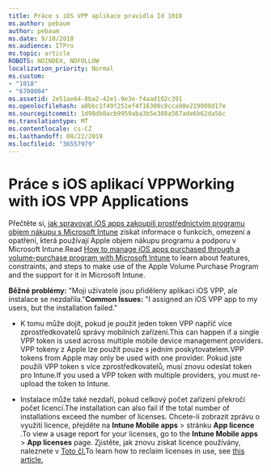 ```yaml
---
title: Práce s iOS VPP aplikace pravidla Id 1018
ms.author: pebaum
author: pebaum
ms.date: 9/10/2018
ms.audience: ITPro
ms.topic: article
ROBOTS: NOINDEX, NOFOLLOW
localization_priority: Normal
ms.custom:
- "1018"
- "6700004"
ms.assetid: 2e51ae64-8ba2-42e1-9e3e-f4aad102c391
ms.openlocfilehash: a0bbc1f49f251ef4f16300c8cca98e219008d17e
ms.sourcegitcommit: 1d98db8acb9959aba3b5e308a567ade6b62da56c
ms.translationtype: MT
ms.contentlocale: cs-CZ
ms.lasthandoff: 08/22/2019
ms.locfileid: "36557979"
---
```

# <a name="working-with-ios-vpp-applications"></a><span data-ttu-id="37c93-102">Práce s iOS aplikací VPP</span><span class="sxs-lookup"><span data-stu-id="37c93-102">Working with iOS VPP Applications</span></span>

<span data-ttu-id="37c93-103">Přečtěte si, [jak spravovat iOS apps zakoupili prostřednictvím programu objem nákupu s Microsoft Intune](https://docs.microsoft.com/intune/vpp-apps-ios) získat informace o funkcích, omezení a opatření, která používají Apple objem nákupu programu a podporu v Microsoft Intune.</span><span class="sxs-lookup"><span data-stu-id="37c93-103">Read [How to manage iOS apps purchased through a volume-purchase program with Microsoft Intune](https://docs.microsoft.com/intune/vpp-apps-ios) to learn about features, constraints, and steps to make use of the Apple Volume Purchase Program and the support for it in Microsoft Intune.</span></span>
  
 <span data-ttu-id="37c93-104">**Běžné problémy:** "Moji uživatelé jsou přiděleny aplikaci iOS VPP, ale instalace se nezdařila."</span><span class="sxs-lookup"><span data-stu-id="37c93-104">**Common Issues:** "I assigned an iOS VPP app to my users, but the installation failed."</span></span>
  
- <span data-ttu-id="37c93-105">K tomu může dojít, pokud je použit jeden token VPP napříč více zprostředkovatelů správy mobilních zařízení.</span><span class="sxs-lookup"><span data-stu-id="37c93-105">This can happen if a single VPP token is used across multiple mobile device management providers.</span></span> <span data-ttu-id="37c93-106">VPP tokeny z Apple lze použít pouze s jedním poskytovatelem.</span><span class="sxs-lookup"><span data-stu-id="37c93-106">VPP tokens from Apple may only be used with one provider.</span></span> <span data-ttu-id="37c93-107">Pokud jste použili VPP token s více zprostředkovatelů, musí znovu odeslat token pro Intune.</span><span class="sxs-lookup"><span data-stu-id="37c93-107">If you used a VPP token with multiple providers, you must re-upload the token to Intune.</span></span>

- <span data-ttu-id="37c93-108">Instalace může také nezdaří, pokud celkový počet zařízení překročí počet licencí.</span><span class="sxs-lookup"><span data-stu-id="37c93-108">The installation can also fail if the total number of installations exceed the number of licenses.</span></span> <span data-ttu-id="37c93-109">Chcete-li zobrazit zprávu o využití licence, přejděte na **Intune Mobile apps** \> stránku **App licence** .</span><span class="sxs-lookup"><span data-stu-id="37c93-109">To view a usage report for your licenses, go to the **Intune Mobile apps** \> **App licenses** page.</span></span> <span data-ttu-id="37c93-110">Zjistěte, jak znovu získat licence používány, naleznete v [Toto čl.](https://docs.microsoft.com/intune/vpp-apps-ios#revoking-app-licenses-and-deleting-tokens)</span><span class="sxs-lookup"><span data-stu-id="37c93-110">To learn how to reclaim licenses in use, see [this article.](https://docs.microsoft.com/intune/vpp-apps-ios#revoking-app-licenses-and-deleting-tokens)</span></span>
